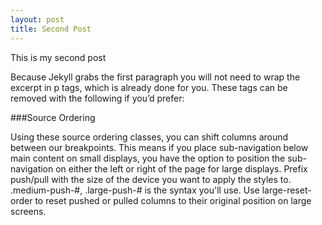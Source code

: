 ```yaml
---
layout: post
title: Second Post
---
```


This is my second post

Because Jekyll grabs the first paragraph you will not need to wrap the excerpt in p tags, which is already done for you. These tags can be removed with the following if you’d prefer:

###Source Ordering

Using these source ordering classes, you can shift columns around between our breakpoints. This means if you place sub-navigation below main content on small displays, you have the option to position the sub-navigation on either the left or right of the page for large displays. Prefix push/pull with the size of the device you want to apply the styles to. .medium-push-#, .large-push-# is the syntax you'll use. Use large-reset-order to reset pushed or pulled columns to their original position on large screens.